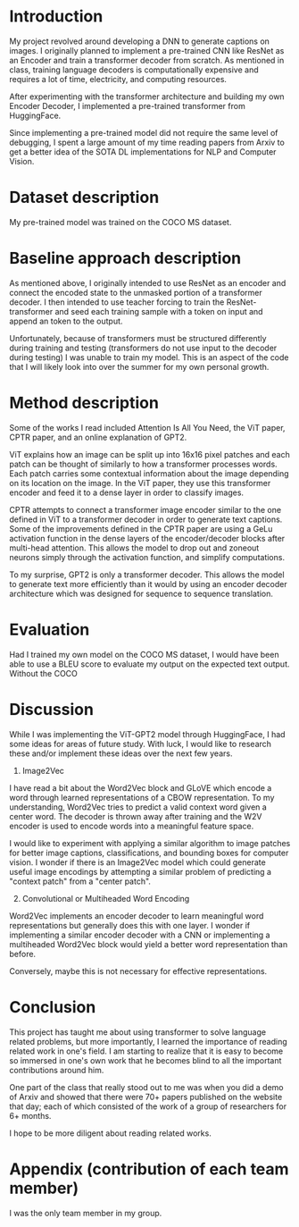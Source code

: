# Introduction

My project revolved around developing a DNN to generate captions on images.  I originally planned to implement a pre-trained CNN like ResNet as an Encoder and train a transformer decoder from scratch. As mentioned in class, training language decoders is computationally expensive and requires a lot of time, electricity, and computing resources.

After experimenting with the transformer architecture and building my own Encoder Decoder, I implemented a pre-trained transformer from HuggingFace.  

Since implementing a pre-trained model did not require the same level of debugging, I spent a large amount of my time reading papers from Arxiv to get a better idea of the SOTA DL implementations for NLP and Computer Vision.  

# Dataset description

My pre-trained model was trained on the COCO MS dataset.

# Baseline approach description

As mentioned above, I originally intended to use ResNet as an encoder and connect the encoded state to the unmasked portion of a transformer decoder.  I then intended to use teacher forcing to train the ResNet-transformer and seed each training sample with a <bos> token on input and append an <eos> token to the output.  

Unfortunately, because of transformers must be structured differently during training and testing (transformers do not use input to the decoder during testing) I was unable to train my model.  This is an aspect of the code that I will likely look into over the summer for my own personal growth.

# Method description

Some of the works I read included Attention Is All You Need, the ViT paper, CPTR paper, and an online explanation of GPT2.

ViT explains how an image can be split up into 16x16 pixel patches and each patch can be thought of similarly to how a transformer processes words.  Each patch carries some contextual information about the image depending on its location on the image.  In the ViT paper, they use this transformer encoder and feed it to a dense layer in order to classify images.  

CPTR attempts to connect a transformer image encoder similar to the one defined in ViT to a transformer decoder in order to generate text captions.  Some of the improvements defined in the CPTR paper are using a GeLu activation function in the dense layers of the encoder/decoder blocks after multi-head attention.  This allows the model to drop out and zoneout neurons simply through the activation function, and simplify computations.

To my surprise, GPT2 is only a transformer decoder.  This allows the model to generate text more efficiently than it would by using an encoder decoder architecture which was designed for sequence to sequence translation.  

# Evaluation

Had I trained my own model on the COCO MS dataset, I would have been able to use a BLEU score to evaluate my output on the expected text output.  Without the COCO

# Discussion

While I was implementing the ViT-GPT2 model through HuggingFace, I had some ideas for areas of future study.  With luck, I would like to research these and/or implement these ideas over the next few years.  

1. Image2Vec

I have read a bit about the Word2Vec block and GLoVE which encode a word through learned representations of a CBOW representation. To my understanding, Word2Vec tries to predict a valid context word given a center word.  The decoder is thrown away after training and the W2V encoder is used to encode words into a meaningful feature space.  

I would like to experiment with applying a similar algorithm to image patches for better image captions, classifications, and bounding boxes for computer vision.  I wonder if there is an Image2Vec model which could generate useful image encodings by attempting a similar problem of predicting a "context patch" from a "center patch".

2. Convolutional or Multiheaded Word Encoding

Word2Vec implements an encoder decoder to learn meaningful word representations but generally does this with one layer.  I wonder if implementing a similar encoder decoder with a CNN or implementing a multiheaded Word2Vec block would yield a better word representation than before.

Conversely, maybe this is not necessary for effective representations.

# Conclusion

This project has taught me about using transformer to solve language related problems, but more importantly, I learned the importance of reading related work in one's field. I am starting to realize that it is easy to become so immersed in one's own work that he becomes blind to all the important contributions around him.  

One part of the class that really stood out to me was when you did a demo of Arxiv and showed that there were 70+ papers published on the website that day; each of which consisted of the work of a group of researchers for 6+ months.

I hope to be more diligent about reading related works.

# Appendix (contribution of each team member)

I was the only team member in my group.
